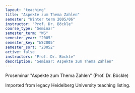 ```yaml
---
layout: "teaching"
title: "Aspekte zum Thema Zahlen"
semester: "Winter term 2005/06"
instructor: "Prof. Dr. Böckle"
course_type: "Seminar"
semester_term: "WS"
semester_year: "2005"
semester_key: "WS2005"
semester_sort: "20052"
active: false
instructors: "Prof. Dr. Böckle"
description: "Seminar: Aspekte zum Thema Zahlen"
---
```


Proseminar "Aspekte zum Thema Zahlen" (Prof. Dr. Böckle)

Imported from legacy Heidelberg University teaching listing.